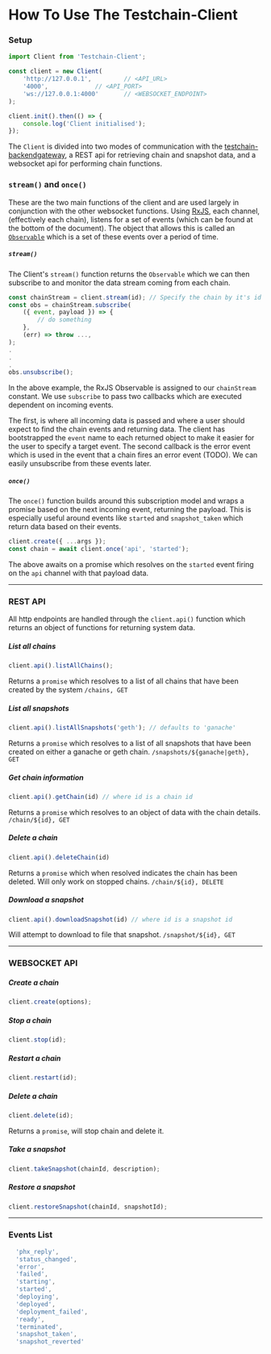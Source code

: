 # How To Use The Testchain-Client

### Setup

``` javascript
import Client from 'Testchain-Client';

const client = new Client(
    'http://127.0.0.1',			// <API_URL>
    '4000',				// <API_PORT>
    'ws://127.0.0.1:4000'		// <WEBSOCKET_ENDPOINT>
);

client.init().then(() => {
    console.log('Client initialised');
});
```

The `Client` is divided into two modes of communication with the [testchain-backendgateway](https://github.com/makerdao/testchain-backendgateway), a REST api for retrieving chain and snapshot data, and a websocket api for performing chain functions.

### `stream()` and `once()`

These are the two main functions of the client and are used largely in conjunction with the other websocket functions. Using [RxJS](https://rxjs-dev.firebaseapp.com/), each channel, (effectively each chain), listens for a set of events (which can be found at the bottom of the document). The object that allows this is called an [`Observable`](https://rxjs-dev.firebaseapp.com/api/index/class/Observable) which is a set of these events over a period of time.

##### `stream()`

The Client's `stream()` function returns the `Observable` which we can then subscribe to and monitor the data stream coming from each chain.

``` javascript
const chainStream = client.stream(id); // Specify the chain by it's id
const obs = chainStream.subscribe(
    ({ event, payload }) => {
        // do something
    },
    (err) => throw ...,	
);
.
.
.
obs.unsubscribe();
```
In the above example, the RxJS Observable is assigned to our `chainStream` constant. We use `subscribe` to pass two callbacks which are executed dependent on incoming events.

The first, is where all incoming data is passed and where a user should expect to find the chain events and returning data. The client has bootstrapped the `event` name to each returned object to make it easier for the user to specify a target event. The second callback is the error event which is used in the event that a chain fires an error event (TODO).
We can easily unsubscribe from these events later.

##### `once()`

The `once()` function builds around this subscription model and wraps a promise based on the next incoming event, returning the payload. This is especially useful around events like `started` and `snapshot_taken` which return data based on their events.

```javascript
client.create({ ...args });
const chain = await client.once('api', 'started');
```
The above awaits on a promise which resolves on the `started` event firing on the `api` channel with that payload data.

---

### REST API

All http endpoints are handled through the `client.api()` function which returns an object of functions for returning system data.

##### List all chains
``` javascript
client.api().listAllChains();
```

Returns a `promise` which resolves to a list of all chains that have been created by the system `/chains, GET`

##### List all snapshots

``` javascript
client.api().listAllSnapshots('geth'); // defaults to 'ganache' 
```
Returns a `promise` which resolves to a list of all snapshots that have been created on either a ganache or geth chain. `/snapshots/${ganache|geth}, GET`

##### Get chain information

``` javascript
client.api().getChain(id) // where id is a chain id
```
Returns a `promise` which resolves to an object of data with the chain details. `/chain/${id}, GET`

##### Delete a chain

``` javascript
client.api().deleteChain(id) 
```
Returns a `promise` which when resolved indicates the chain has been deleted. Will only work on stopped chains. `/chain/${id}, DELETE`

##### Download a snapshot

``` javascript
client.api().downloadSnapshot(id) // where id is a snapshot id 
```
Will attempt to download to file that snapshot. `/snapshot/${id}, GET`

---


### WEBSOCKET API


##### Create a chain

``` javascript
client.create(options);
```

##### Stop a chain

``` javascript
client.stop(id);
```

##### Restart a chain

``` javascript
client.restart(id);
```

##### Delete a chain

```javascript
client.delete(id);
```
Returns a `promise`, will stop chain and delete it.

##### Take a snapshot

```javascript
client.takeSnapshot(chainId, description);
```

##### Restore a snapshot
```javascript
client.restoreSnapshot(chainId, snapshotId);
```

--- 

### Events List
``` javascript
  'phx_reply',
  'status_changed',
  'error',
  'failed',
  'starting',
  'started',
  'deploying',
  'deployed',
  'deployment_failed',
  'ready',
  'terminated',
  'snapshot_taken',
  'snapshot_reverted'
```
